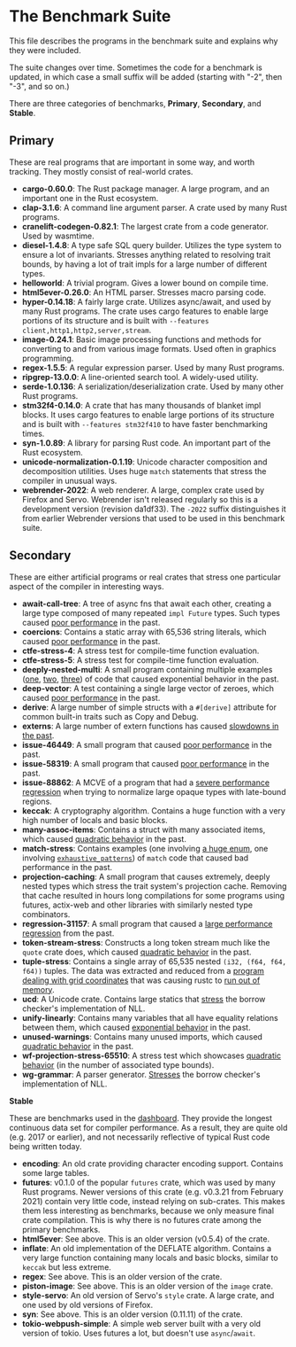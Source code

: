 # The Benchmark Suite

This file describes the programs in the benchmark suite and explains why they
were included.

The suite changes over time. Sometimes the code for a benchmark is updated, in
which case a small suffix will be added (starting with "-2", then "-3", and so
on.)

There are three categories of benchmarks, **Primary**, **Secondary**, and
**Stable**.

## Primary

These are real programs that are important in some way, and worth tracking.
They mostly consist of real-world crates.

- **cargo-0.60.0**: The Rust package manager. A large program, and an important
  one in the Rust ecosystem.
- **clap-3.1.6**: A command line argument parser. A crate used by many Rust
  programs.
- **cranelift-codegen-0.82.1**: The largest crate from a code generator. Used by
  wasmtime.
- **diesel-1.4.8**: A type safe SQL query builder. Utilizes the type system to
  ensure a lot of invariants. Stresses anything related to resolving
  trait bounds, by having a lot of trait impls for a large number of different
  types.
- **helloworld**: A trivial program. Gives a lower bound on compile time.
- **html5ever-0.26.0**: An HTML parser. Stresses macro parsing code.
- **hyper-0.14.18**: A fairly large crate. Utilizes async/await, and used by
  many Rust programs. The crate uses cargo features to enable large portions of its
  structure and is built with `--features client,http1,http2,server,stream`.
- **image-0.24.1**: Basic image processing functions and methods for 
  converting to and from various image formats. Used often in graphics 
  programming.
- **regex-1.5.5**: A regular expression parser. Used by many Rust programs.
- **ripgrep-13.0.0**: A line-oriented search tool. A widely-used utility.
- **serde-1.0.136**: A serialization/deserialization crate. Used by many other
  Rust programs.
- **stm32f4-0.14.0**: A crate that has many thousands of blanket impl blocks.
  It uses cargo features to enable large portions of its structure and is
  built with `--features stm32f410` to have faster benchmarking times.
- **syn-1.0.89**: A library for parsing Rust code. An important part of the Rust
  ecosystem.
- **unicode-normalization-0.1.19**: Unicode character composition and decomposition
  utilities. Uses huge `match` statements that stress the compiler in unusual
  ways.
- **webrender-2022**: A web renderer. A large, complex crate used by Firefox
  and Servo. Webrender isn't released regularly so this is a development
  version (revision da1df33). The `-2022` suffix distinguishes it from earlier
  Webrender versions that used to be used in this benchmark suite.

## Secondary

These are either artificial programs or real crates that stress one particular aspect of the
compiler in interesting ways.

- **await-call-tree**: A tree of async fns that await each other, creating a
  large type composed of many repeated `impl Future` types. Such types caused
  [poor performance](https://github.com/rust-lang/rust/issues/65147) in the
  past.
- **coercions**: Contains a static array with 65,536 string literals, which
  caused [poor performance](https://github.com/rust-lang/rust/issues/32278) in
  the past.
- **ctfe-stress-4**: A stress test for compile-time function evaluation.
- **ctfe-stress-5**: A stress test for compile-time function evaluation.
- **deeply-nested-multi**: A small program containing multiple examples 
  ([one](https://github.com/rust-lang/rust/issues/38528),
  [two](https://github.com/rust-lang/rust/issues/72408),
  [three](https://github.com/rust-lang/rust/issues/75992))
  of code that caused exponential behavior in the past.
- **deep-vector**: A test containing a single large vector of zeroes, which
  caused [poor performance](https://github.com/rust-lang/rust/issues/20936) in
  the past.
- **derive**: A large number of simple structs with a `#[derive]` attribute for common built-in traits such as Copy and Debug.
- **externs**: A large number of extern functions has caused [slowdowns in the past](https://github.com/rust-lang/rust/pull/78448).
- **issue-46449**: A small program that caused [poor
  performance](https://github.com/rust-lang/rust/issues/46449) in the past.
- **issue-58319**: A small program that caused [poor
  performance](https://github.com/rust-lang/rust/issues/58319) in the past.
- **issue-88862**: A MCVE of a program that had a
  [severe performance regression](https://github.com/rust-lang/rust/issues/88862)
  when trying to normalize large opaque types with late-bound regions.
- **keccak**: A cryptography algorithm. Contains a huge function with a very
  high number of locals and basic blocks.
- **many-assoc-items**: Contains a struct with many associated items, which
  caused [quadratic behavior](https://github.com/rust-lang/rust/issues/68957)
  in the past.
- **match-stress**: Contains examples 
  (one involving [a huge enum](https://github.com/rust-lang/rust/issues/7462),
  one involving
  [`exhaustive_patterns`](https://github.com/rust-lang/rust/pull/79394)) of
  `match` code that caused bad performance in the past.
- **projection-caching**: A small program that causes extremely, deeply nested
  types which stress the trait system's projection cache. Removing that cache
  resulted in hours long compilations for some programs using futures,
  actix-web and other libraries with similarly nested type combinators.
- **regression-31157**: A small program that caused a [large performance
  regression](https://github.com/rust-lang/rust/issues/31157) from the past.
- **token-stream-stress**: Constructs a long token stream much like the `quote`
  crate does, which caused [quadratic
  behavior](https://github.com/rust-lang/rust/issues/65080) in the past.
- **tuple-stress**: Contains a single array of 65,535 nested `(i32, (f64, f64,
  f64))` tuples. The data was extracted and reduced from a [program dealing
  with grid coordinates](https://github.com/urschrei/ostn15_phf) that was
  causing rustc to [run out of
  memory](https://github.com/rust-lang/rust/issues/36799).
- **ucd**: A Unicode crate. Contains large statics that
  [stress](https://github.com/rust-lang/rust/issues/53643) the borrow checker's
  implementation of NLL.
- **unify-linearly**: Contains many variables that all have equality relations
  between them, which caused [exponential
  behavior](https://github.com/rust-lang/rust/pull/32062) in the past.
- **unused-warnings**: Contains many unused imports, which caused [quadratic
  behavior](https://github.com/rust-lang/rust/issues/43572) in the past.
- **wf-projection-stress-65510**: A stress test which showcases [quadratic
  behavior](https://github.com/rust-lang/rust/issues/65510) (in the number of
  associated type bounds).
- **wg-grammar**: A parser generator.
  [Stresses](https://github.com/rust-lang/rust/issues/58178) the borrow
  checker's implementation of NLL.

**Stable**

These are benchmarks used in the
[dashboard](https://perf.rust-lang.org/dashboard.html). They provide the
longest continuous data set for compiler performance. As a result, they are
quite old (e.g. 2017 or earlier), and not necessarily reflective of typical
Rust code being written today.

- **encoding**: An old crate providing character encoding support. Contains
  some large tables.
- **futures**: v0.1.0 of the popular `futures` crate, which was used by many
  Rust programs. Newer versions of this crate (e.g. v0.3.21 from February 2021)
  contain very little code, instead relying on sub-crates. This makes them less
  interesting as benchmarks, because we only measure final crate compilation.
  This is why there is no futures crate among the primary benchmarks.
- **html5ever**: See above. This is an older version (v0.5.4) of the crate.
- **inflate**: An old implementation of the DEFLATE algorithm. Contains
  a very large function containing many locals and basic blocks, similar to
  `keccak` but less extreme.
- **regex**: See above. This is an older version of the crate.
- **piston-image**: See above. This is an older version of the `image` crate.
- **style-servo**: An old version of Servo's `style` crate. A large crate, and
  one used by old versions of Firefox.
- **syn**: See above. This is an older version (0.11.11) of the crate.
- **tokio-webpush-simple**: A simple web server built with a very old version
  of tokio. Uses futures a lot, but doesn't use `async`/`await`.
